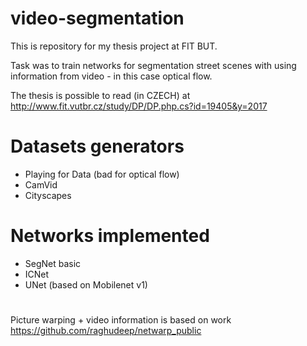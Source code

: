# video-segmentation

This is repository for my thesis project at FIT BUT.

Task was to train networks for segmentation street scenes with using information from video - in this case optical flow.

The thesis is possible to read (in CZECH) at http://www.fit.vutbr.cz/study/DP/DP.php.cs?id=19405&y=2017

# Datasets generators
- Playing for Data (bad for optical flow)
- CamVid
- Cityscapes

# Networks implemented
- SegNet basic
- ICNet
- UNet (based on Mobilenet v1)


#
Picture warping + video information is based on work
https://github.com/raghudeep/netwarp_public
